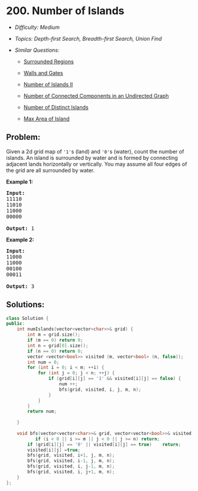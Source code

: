 # 200. Number of Islands

* *Difficulty: Medium*

* *Topics: Depth-first Search, Breadth-first Search, Union Find*

* *Similar Questions:*

  * [Surrounded Regions](./tests/number-of-islands.md)

  * [Walls and Gates](./tests/number-of-islands.md)

  * [Number of Islands II](./tests/number-of-islands.md)

  * [Number of Connected Components in an Undirected Graph](./tests/number-of-islands.md)

  * [Number of Distinct Islands](./tests/number-of-islands.md)

  * [Max Area of Island](./tests/number-of-islands.md)

## Problem:

<p>Given a 2d grid map of <code>&#39;1&#39;</code>s (land) and <code>&#39;0&#39;</code>s (water), count the number of islands. An island is surrounded by water and is formed by connecting adjacent lands horizontally or vertically. You may assume all four edges of the grid are all surrounded by water.</p>

<p><b>Example 1:</b></p>

<pre>
<strong>Input:</strong>
11110
11010
11000
00000

<strong>Output:</strong>&nbsp;1
</pre>

<p><b>Example 2:</b></p>

<pre>
<strong>Input:</strong>
11000
11000
00100
00011

<strong>Output: </strong>3
</pre>
## Solutions:

```c++
class Solution {
public:
    int numIslands(vector<vector<char>>& grid) {
        int m = grid.size();
        if (m == 0) return 0;
        int n = grid[0].size();
        if (n == 0) return 0;
        vector <vector<bool>> visited (m, vector<bool> (n, false));
        int num = 0;
        for (int i = 0; i < m; ++i) {
            for (int j = 0; j < n; ++j) {
                if (grid[i][j] == '1' && visited[i][j] == false) {
                    num ++;
                    bfs(grid, visited, i, j, m, n);
                }
            }
        }
        return num;
        
    }
    
    void bfs(vector<vector<char>>& grid, vector<vector<bool>>& visited, int i, int j, int m, int n) {
           if (i < 0 || i >= m || j < 0 || j >= n) return;
        if (grid[i][j] == '0' || visited[i][j] == true)    return;
        visited[i][j] =true;
        bfs(grid, visited, i+1, j, m, n);
        bfs(grid, visited, i-1, j, m, n);
        bfs(grid, visited, i, j-1, m, n);
        bfs(grid, visited, i, j+1, m, n);
    }
};
```
